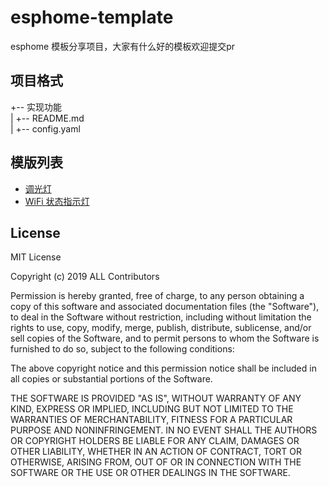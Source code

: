 # esphome-template

esphome 模板分享项目，大家有什么好的模板欢迎提交pr

项目格式
---

+-- 实现功能  
|   +-- README.md   
|   +-- config.yaml    


模版列表
----
* [调光灯](./dimmer_light)
* [WiFi 状态指示灯](./wifi_state_led)


License
----

MIT License

Copyright (c) 2019  ALL Contributors

Permission is hereby granted, free of charge, to any person obtaining a copy
of this software and associated documentation files (the "Software"), to deal
in the Software without restriction, including without limitation the rights
to use, copy, modify, merge, publish, distribute, sublicense, and/or sell
copies of the Software, and to permit persons to whom the Software is
furnished to do so, subject to the following conditions:

The above copyright notice and this permission notice shall be included in all
copies or substantial portions of the Software.

THE SOFTWARE IS PROVIDED "AS IS", WITHOUT WARRANTY OF ANY KIND, EXPRESS OR
IMPLIED, INCLUDING BUT NOT LIMITED TO THE WARRANTIES OF MERCHANTABILITY,
FITNESS FOR A PARTICULAR PURPOSE AND NONINFRINGEMENT. IN NO EVENT SHALL THE
AUTHORS OR COPYRIGHT HOLDERS BE LIABLE FOR ANY CLAIM, DAMAGES OR OTHER
LIABILITY, WHETHER IN AN ACTION OF CONTRACT, TORT OR OTHERWISE, ARISING FROM,
OUT OF OR IN CONNECTION WITH THE SOFTWARE OR THE USE OR OTHER DEALINGS IN THE
SOFTWARE.
